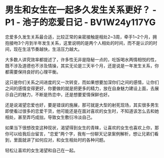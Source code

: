 # 男生和女生在一起多久发生关系更好？ - P1 - 池子的恋爱日记 - BV1W24y117YG

恋爱多久发生关系最合适，比较正常的亲密接触是相处2~3周，牵手1~2个月，拥抱接吻3个月到半年发生关系，这里说明的是两个人相处的时间，而不是认识的时间，现在生活节奏越快，生活压力越大。

大多数人讲究效率都提述了，许多性无非是隐秘一点的，吃饭喝水两情相悦的性，既不涉及道德也不涉及情操，其实无论是三天半个月，还是说是一年发生关系，你都需要保持良好的心理平衡。

这只是你们关系之间进度的又一次转变，而如果想要加深你们之间的感情，让你们之间的感情变得更好，你要做的就是把更多的精力，放在自身魅力建设上面，去展示自己的魅力，不断是热恋中，还是想要爱情保鲜也好。

还是说渴望恋爱也好，要是错误的施展，那可就是大型的射死现场，其实很多男生即使看过很多的恋爱干货，他可能还是在面对喜欢的女生时，不知道该怎么去和她相处，甚至弄巧成拙，导致女生敷衍冷淡自己。

如果当下很想改变这种现状，渴望得到女生的青睐，让喜欢的女生也喜欢上你，那你可以给我后台留言，"恋爱"两个字，我有一份聊天记录案例解析，想让兄弟们看到，里面就讲了如何应对，和女生相处时的各种问题。

轻松让喜欢的女生渴望和自己在一起。
